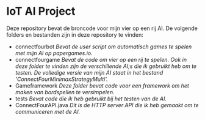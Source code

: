 # IoT AI Project
 
Deze repository bevat de broncode voor mijn vier op een rij AI. De volgende folders en bestanden zijn in deze repository te vinden:
- connectfourbot
*Bevat de user script om automatisch games te spelen met mijn AI op papergames.io.*
- connectfourgame
*Bevat de code om vier op een rij te spelen. Ook in deze folder te vinden zijn de verschillende AI;s die ik gebruikt heb om te testen. De volledige versie van mijn AI staat in het bestand 'ConnectFourMinimaxStrategyMulti'.*
- Gameframework
*Deze folder bevat code voor een framework om het maken van bordspellen te versimpelen.*
- tests
*Bevat code die ik heb gebruikt bij het testen van de AI.*
- ConnectFourAPI.java
*Dit is de HTTP server API die ik heb gemaakt om te communiceren met de AI.*